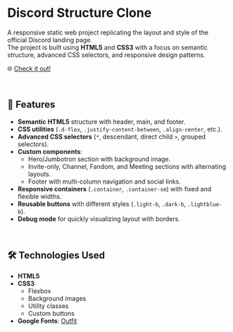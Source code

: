 # Discord Structure Clone

A responsive static web project replicating the layout and style of the official Discord landing page.  
The project is built using **HTML5** and **CSS3** with a focus on semantic structure, advanced CSS selectors, and responsive design patterns.


🌐 [Check it out!](https://michecosa.github.io/htmlcss-discord/)

<br>

## 🚀 Features

- **Semantic HTML5** structure with header, main, and footer.
- **CSS utilities** (`.d-flex`, `.justify-content-between`, `.align-center`, etc.).
- **Advanced CSS selectors** (`*`, descendant, direct child `>`, grouped selectors).
- **Custom components**:
  - Hero/Jumbotron section with background image.
  - Invite-only, Channel, Fandom, and Meeting sections with alternating layouts.
  - Footer with multi-column navigation and social links.
- **Responsive containers** (`.container`, `.container-sm`) with fixed and flexible widths.
- **Reusable buttons** with different styles (`.light-b`, `.dark-b`, `.lightblue-b`).
- **Debug mode** for quickly visualizing layout with borders.

<br>

## 🛠️ Technologies Used

- **HTML5**
- **CSS3**
  - Flexbox
  - Background images
  - Utility classes
  - Custom buttons
- **Google Fonts**: [Outfit](https://fonts.google.com/specimen/Outfit)
